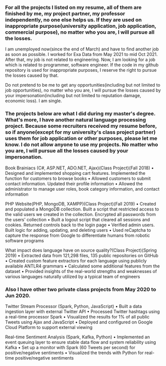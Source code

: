 ### For all the projects I listed on my resume, all of them are finished by me, my project partner, my professor independently, no one else helps us. If they are used on inappropriate purpose(university application, job application, commercial purpose), no matter who you are, I will pursue all the losses.

I am unemployed now(since the end of March) and have to find another job as soon as possible. I worked for Exa Data from May 2021 to mid Oct 2021. After that, my job is not related to engineering. Now, I am looking for a job which is related to programmer, software engineer.
If the code in my github repository is used for inappropriate purposes, I reserve the right to pursue the losses caused by that.

Do not pretend to be me to get any opportunities(including but not limited to job opportunities), no matter who you are, I will pursue the losses caused by your impersonation(including but not limited to reputation damage, economic loss). I am single.




### The projects below are what I did during my master's degree. What's more, I have another natural language processing project. Because some recruiters received my resume before, so if anyone(except for my university's class project partner) uses them for job application or other purposes, please let me know. I do not allow anyone to use my projects. No matter who you are, I will pursue all the losses caused by your impersonation.
Book Brainiacs (C#, ASP.NET, ADO.NET, Ajax)(Class Project)(Fall 2018)
•	Designed and implemented shopping cart features. Implemented the function for customers to browse books
•	Allowed customers to submit contact information. Updated their profile information
•	Allowed the administrator to manage user roles, book category information, and contact information

PHP Website(PHP, MongoDB, XAMPP)(Class Project)(Fall 2019)
•	Created and populated a MongoDB collection. Built a script that restricted access to the valid users we created in the collection. Encrypted all passwords from the users' collection
•	Built a logout script that cleared all sessions and cookies. Returned controls back to the login page
•	Verified admin users. Built logic for adding, updating, and deleting users
•	Used reCaptcha to capture the response from Google to differentiate humans from robotic software programs

What impact does language have on source quality?(Class Project)(Spring 2019)
•	Extracted data from 121,298 files, 135 public repositories on GitHub
•	Created custom feature extractors for each language using publicly available ANTLR4 grammars
•	Calculated some additional features from the dataset
•	Provided insights of the real-world strengths and weaknesses of various languages naturally utilized by a typical team of engineers

### Also I have other two private class projects from May 2020 to Jun 2020.
Twitter Stream Processor (Spark, Python, JavaScript)
•	Built a data ingestion layer with external Twitter API
•	Processed Twitter hashtags using a real-time processor Spark
•	Visualized the results for 1% of all public Tweets using Ajax and JavaScript
•	Deployed and configured on Google Cloud Platform to support external viewing

Real-time Sentiment Analysis (Spark, Kafka, Python)	
•	Implemented an event queuing layer to ensure stable data flow and system reliability using Kafka
•	Set up a monitor with Spark (60 Tweets per second) for positive/negative sentiments
•	Visualized the trends with Python for real-time positive/negative sentiments



